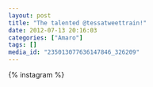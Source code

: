 ```yaml
---
layout: post
title: "The talented @tessatweettrain!"
date: 2012-07-13 20:16:03
categories: ["Amaro"]
tags: []
media_id: "235013077636147846_326209"
---
```


{% instagram %}
